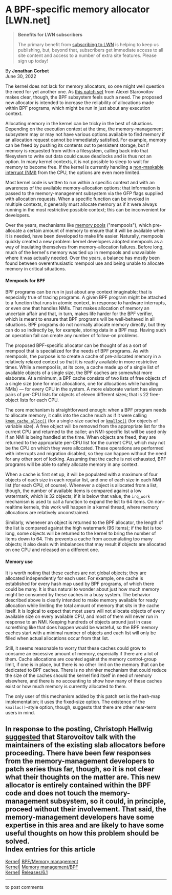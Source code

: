 # A BPF-specific memory allocator [LWN.net]

> **Benefits for LWN subscribers**
> 
> The primary benefit from [subscribing to LWN](/Promo/nst-nag5/subscribe) is helping to keep us publishing, but, beyond that, subscribers get immediate access to all site content and access to a number of extra site features. Please sign up today! 

By **Jonathan Corbet**  
June 30, 2022 

The kernel does not lack for memory allocators, so one might well question the need for yet another one. As [this patch set](/ml/bpf/20220623003230.37497-1-alexei.starovoitov@gmail.com/) from Alexei Starovoitov makes clear, though, the BPF subsystem feels such a need. The proposed new allocator is intended to increase the reliability of allocations made within BPF programs, which might be run in just about any execution context. 

Allocating memory in the kernel can be tricky in the best of situations. Depending on the execution context at the time, the memory-management subsystem may or may not have various options available to find memory if an allocation request cannot be immediately satisfied. For example, memory can be freed by pushing its contents out to persistent storage, but if memory is requested from within a filesystem, calling back into that filesystem to write out data could cause deadlocks and is thus not an option. In many kernel contexts, it is not possible to sleep to wait for memory to become free. If the kernel is currently handling a [non-maskable interrupt (NMI)](https://en.wikipedia.org/wiki/Non-maskable_interrupt) from the CPU, the options are even more limited. 

Most kernel code is written to run within a specific context and with an awareness of the available memory-allocation options; that information is passed to the memory-management subsystem via the GFP flags supplied with allocation requests. When a specific function can be invoked in multiple contexts, it generally must allocate memory as if it were always running in the most restrictive possible context; this can be inconvenient for developers. 

Over the years, mechanisms like [memory pools](https://www.kernel.org/doc/html/latest/core-api/mm-api.html?highlight=mempool#memory-pools) ("mempools"), which pre-allocate a certain amount of memory to ensure that it will be available when it is needed, have been developed to make life easier. Naturally, mempools quickly created a new problem: kernel developers adopted mempools as a way of insulating themselves from memory-allocation failures. Before long, much of the kernel's memory was tied up in mempools and unavailable where it was actually needed. Over the years, a balance has mostly been found between overenthusiastic mempool use and being unable to allocate memory in critical situations. 

#### Mempools for BPF

BPF programs can be run in just about any context imaginable; that is especially true of tracing programs. A given BPF program might be attached to a function that runs in atomic context, in response to hardware interrupts, or even one that handles NMIs. That makes allocation of memory an uncertain affair and that, in turn, makes life harder for the BPF verifier, which is meant to ensure that BPF programs will be well-behaved in all situations. BPF programs do not normally allocate memory directly, but they can do so indirectly by, for example, storing data in a BPF map. Having such an operation fail can create any number of follow-on problems. 

The proposed BPF-specific allocator can be thought of as a sort of mempool that is specialized for the needs of BPF programs. As with mempools, the purpose is to create a cache of pre-allocated memory in a relatively relaxed context so that it is readily available in more restrictive times. While a mempool is, at its core, a cache made up of a single list of available objects of a single size, the BPF caches are somewhat more elaborate. At a minimum, a BPF cache consists of two lists of free objects of a single size (one for most allocations, one for allocations while handling NMIs) — for every CPU in the system. A more elaborate variant has eleven pairs of per-CPU lists for objects of eleven different sizes; that is 22 free-object lists for each CPU. 

The core mechanism is straightforward enough: when a BPF program needs to allocate memory, it calls into the cache much as if it were calling [`kmem_cache_alloc()`](https://www.kernel.org/doc/html/latest/core-api/mm-api.html?highlight=kmem_cache_alloc#c.kmem_cache_alloc) (for a single-size cache) or [`kmalloc()`](https://www.kernel.org/doc/html/latest/core-api/mm-api.html?highlight=kmalloc#c.kmalloc) (for objects of variable size). A free object will be removed from the appropriate list for the current CPU and returned to the caller; an NMI-specific list will be used only if an NMI is being handled at the time. When objects are freed, they are returned to the appropriate per-CPU list for the current CPU, which may not be the CPU on which they were allocated. These operations are performed with interrupts and migration disabled, so they can happen without the need for any other sort of locking. Assuming that the cache is not exhausted, BPF programs will be able to safely allocate memory in any context. 

When a cache is first set up, it will be populated with a maximum of four objects of each size in each regular list, and one of each size in each NMI list (for each CPU, of course). Whenever a object is allocated from a list, though, the number of available items is compared against a low watermark, which is 32 objects; if it is below that value, the `irq_work` mechanism is used to call a function to expand the list to 64 items. On non-realtime kernels, this work will happen in a kernel thread, where memory allocations are relatively unconstrained. 

Similarly, whenever an object is returned to the BPF allocator, the length of the list is compared against the high watermark (96 items); if the list is too long, some objects will be returned to the kernel to bring the number of items down to 64. This prevents a cache from accumulating too many objects; it also deals with imbalances that may result if objects are allocated on one CPU and released on a different one. 

#### Memory use

It is worth noting that these caches are not global objects; they are allocated independently for each user. For example, one cache is established for every hash map used by BPF programs, of which there could be many. It is thus natural to wonder about just how much memory might be consumed by these caches in a busy system. The behavior described above is clearly intended to make memory available for ready allocation while limiting the total amount of memory that sits in the cache itself. It is logical to expect that most users will not allocate objects of every available size on every available CPU, and most of them will never run in response to an NMI. Keeping hundreds of objects around just in case something like that does happen would be wasteful, so the BPF memory caches start with a minimal number of objects and each list will only be filled when actual allocations occur from that list. 

Still, it seems reasonable to worry that these caches could grow to consume an excessive amount of memory, especially if there are a lot of them. Cache allocations are counted against the memory control-group limit, if one is in place, but there is no other limit on the memory that can be dedicated to BPF caches. There is no shrinker mechanism that could reduce the size of the caches should the kernel find itself in need of memory elsewhere, and there is no accounting to show how many of these caches exist or how much memory is currently allocated to them. 

The only user of this mechanism added by this patch set is the hash-map implementation; it uses the fixed-size option. The existence of the `kmalloc()`-style option, though, suggests that there are other near-term users in mind. 

In response to the posting, Christoph Hellwig [suggested](/ml/bpf/YrlWLLDdvDlH0C6J@infradead.org/) that Starovoitov talk with the maintainers of the existing slab allocators before proceeding. There have been few responses from the memory-management developers to patch series thus far, though, so it is not clear what their thoughts on the matter are. This new allocator is entirely contained within the BPF code and does not touch the memory-management subsystem, so it could, in principle, proceed without their involvement. That said, the memory-management developers have some expertise in this area and are likely to have some useful thoughts on how this problem should be solved.  
Index entries for this article  
---  
[Kernel](/Kernel/Index)| [BPF/Memory management](/Kernel/Index#BPF-Memory_management)  
[Kernel](/Kernel/Index)| [Memory management/BPF](/Kernel/Index#Memory_management-BPF)  
[Kernel](/Kernel/Index)| [Releases/6.1](/Kernel/Index#Releases-6.1)  
  


* * *

to post comments 
